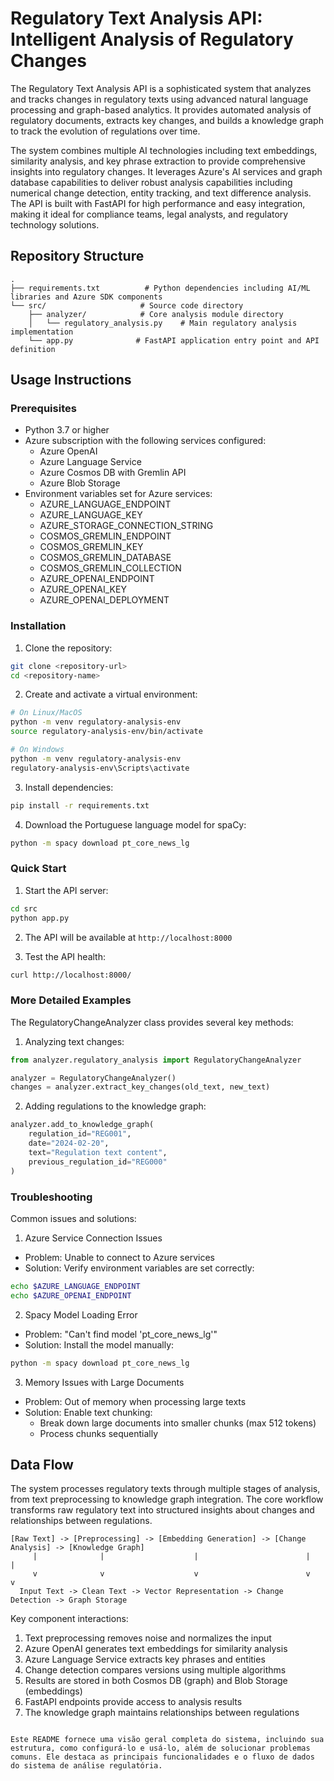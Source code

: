 # Regulatory Text Analysis API: Intelligent Analysis of Regulatory Changes

The Regulatory Text Analysis API is a sophisticated system that analyzes and tracks changes in regulatory texts using advanced natural language processing and graph-based analytics. It provides automated analysis of regulatory documents, extracts key changes, and builds a knowledge graph to track the evolution of regulations over time.

The system combines multiple AI technologies including text embeddings, similarity analysis, and key phrase extraction to provide comprehensive insights into regulatory changes. It leverages Azure's AI services and graph database capabilities to deliver robust analysis capabilities including numerical change detection, entity tracking, and text difference analysis. The API is built with FastAPI for high performance and easy integration, making it ideal for compliance teams, legal analysts, and regulatory technology solutions.

## Repository Structure
```
.
├── requirements.txt          # Python dependencies including AI/ML libraries and Azure SDK components
└── src/                     # Source code directory
    ├── analyzer/            # Core analysis module directory
    │   └── regulatory_analysis.py    # Main regulatory analysis implementation
    └── app.py              # FastAPI application entry point and API definition
```

## Usage Instructions
### Prerequisites
- Python 3.7 or higher
- Azure subscription with the following services configured:
  - Azure OpenAI
  - Azure Language Service
  - Azure Cosmos DB with Gremlin API
  - Azure Blob Storage
- Environment variables set for Azure services:
  - AZURE_LANGUAGE_ENDPOINT
  - AZURE_LANGUAGE_KEY
  - AZURE_STORAGE_CONNECTION_STRING
  - COSMOS_GREMLIN_ENDPOINT
  - COSMOS_GREMLIN_KEY
  - COSMOS_GREMLIN_DATABASE
  - COSMOS_GREMLIN_COLLECTION
  - AZURE_OPENAI_ENDPOINT
  - AZURE_OPENAI_KEY
  - AZURE_OPENAI_DEPLOYMENT

### Installation
1. Clone the repository:
```bash
git clone <repository-url>
cd <repository-name>
```

2. Create and activate a virtual environment:
```bash
# On Linux/MacOS
python -m venv regulatory-analysis-env
source regulatory-analysis-env/bin/activate

# On Windows
python -m venv regulatory-analysis-env
regulatory-analysis-env\Scripts\activate
```

3. Install dependencies:
```bash
pip install -r requirements.txt
```

4. Download the Portuguese language model for spaCy:
```bash
python -m spacy download pt_core_news_lg
```

### Quick Start
1. Start the API server:
```bash
cd src
python app.py
```

2. The API will be available at `http://localhost:8000`

3. Test the API health:
```bash
curl http://localhost:8000/
```

### More Detailed Examples
The RegulatoryChangeAnalyzer class provides several key methods:

1. Analyzing text changes:
```python
from analyzer.regulatory_analysis import RegulatoryChangeAnalyzer

analyzer = RegulatoryChangeAnalyzer()
changes = analyzer.extract_key_changes(old_text, new_text)
```

2. Adding regulations to the knowledge graph:
```python
analyzer.add_to_knowledge_graph(
    regulation_id="REG001",
    date="2024-02-20",
    text="Regulation text content",
    previous_regulation_id="REG000"
)
```

### Troubleshooting
Common issues and solutions:

1. Azure Service Connection Issues
- Problem: Unable to connect to Azure services
- Solution: Verify environment variables are set correctly:
```bash
echo $AZURE_LANGUAGE_ENDPOINT
echo $AZURE_OPENAI_ENDPOINT
```

2. Spacy Model Loading Error
- Problem: "Can't find model 'pt_core_news_lg'"
- Solution: Install the model manually:
```bash
python -m spacy download pt_core_news_lg
```

3. Memory Issues with Large Documents
- Problem: Out of memory when processing large texts
- Solution: Enable text chunking:
  - Break down large documents into smaller chunks (max 512 tokens)
  - Process chunks sequentially

## Data Flow
The system processes regulatory texts through multiple stages of analysis, from text preprocessing to knowledge graph integration. The core workflow transforms raw regulatory text into structured insights about changes and relationships between regulations.

```ascii
[Raw Text] -> [Preprocessing] -> [Embedding Generation] -> [Change Analysis] -> [Knowledge Graph]
     |              |                    |                        |                  |
     v              v                    v                        v                  v
  Input Text -> Clean Text -> Vector Representation -> Change Detection -> Graph Storage
```

Key component interactions:
1. Text preprocessing removes noise and normalizes the input
2. Azure OpenAI generates text embeddings for similarity analysis
3. Azure Language Service extracts key phrases and entities
4. Change detection compares versions using multiple algorithms
5. Results are stored in both Cosmos DB (graph) and Blob Storage (embeddings)
6. FastAPI endpoints provide access to analysis results
7. The knowledge graph maintains relationships between regulations
```

Este README fornece uma visão geral completa do sistema, incluindo sua estrutura, como configurá-lo e usá-lo, além de solucionar problemas comuns. Ele destaca as principais funcionalidades e o fluxo de dados do sistema de análise regulatória.